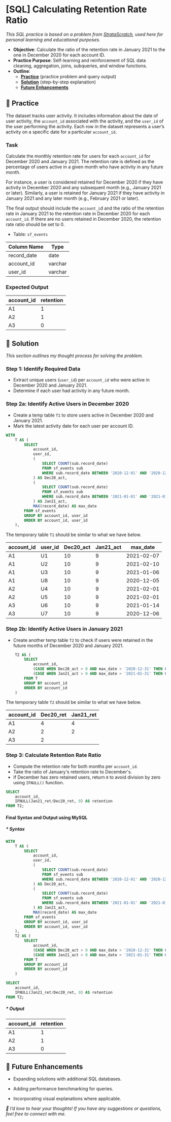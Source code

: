 # [SQL] Calculating Retention Rate Ratio

_This SQL practice is based on a problem from [StrataScratch](https://platform.stratascratch.com/coding/2053-retention-rate?code_type=3), used here for personal learning and educational purposes._


- **Objective**: Calculate the ratio of the retention rate in January 2021 to the one in December 2020 for each account ID.
- **Practice Purpose**: Self-learning and reinforcement of SQL data cleaning, aggregation, joins, subqueries, and window functions.
- **Outline**:
    - [**Practice**](#section-1) (practice problem and query output)
    - [**Solution**](#section-2) (step-by-step explanation)
    - [**Future Enhancements**](#section-3)




## <a name="section-1"></a>🧪 Practice

The dataset tracks user activity. It includes information about the date of user activity, the `account_id` associated with the activity, and the `user_id` of the user performing the activity. Each row in the dataset represents a user’s activity on a specific date for a particular `account_id`.


### Task 

Calculate the monthly retention rate for users for each `account_id` for December 2020 and January 2021. The retention rate is defined as the percentage of users active in a given month who have activity in any future month.


For instance, a user is considered retained for December 2020 if they have activity in December 2020 and any subsequent month (e.g., January 2021 or later). Similarly, a user is retained for January 2021 if they have activity in January 2021 and any later month (e.g., February 2021 or later).


The final output should include the `account_i`d and the ratio of the retention rate in January 2021 to the retention rate in December 2020 for each `account_id`. If there are no users retained in December 2020, the retention rate ratio should be set to 0.


- Table: `sf_events`

| Column Name   | Type    |
|---------------|---------|
| record_date   | date    |
| account_id    | varchar |
| user_id       | varchar |


### Expected Output

| account_id | retention  |
|------------|------------|
| A1         | 1          |
| A2         | 1          |
| A3         | 0          |


## <a name="section-2"></a>🧠 Solution

*This section outlines my thought process for solving the problem.*

### Step 1: Identify Required Data

- Extract unique users (`user_id`) per `account_id` who were active in December 2020 and January 2021.
- Determine if each user had activity in any future month.


### Step 2a: Identify Active Users in December 2020

- Create a temp table `T1` to store users active in December 2020 and January 2021.
- Mark the latest activity date for each user per account ID.

```sql
WITH 
    T AS (
        SELECT 
            account_id,
            user_id, 
            (
                SELECT COUNT(sub.record_date) 
                FROM sf_events sub
                WHERE sub.record_date BETWEEN '2020-12-01' AND '2020-12-31'
            ) AS Dec20_act,
            (
                SELECT COUNT(sub.record_date) 
                FROM sf_events sub
                WHERE sub.record_date BETWEEN '2021-01-01' AND '2021-01-31'
            ) AS Jan21_act,
            MAX(record_date) AS max_date
        FROM sf_events
        GROUP BY account_id, user_id
        ORDER BY account_id, user_id
    ), 
```


The temporary table `T1` should be similar to what we have below. 

| account_id | user_id    | Dec20_act  | Jan21_act  | max_date   |
|------------|------------|------------|------------|------------|
| A1	     | U1	      | 10         | 9	        | 2021-02-07 |
| A1	     | U2	      | 10         | 9	        | 2021-02-10 |
| A1	     | U3	      | 10         | 9	        | 2021-01-06 |
| A1	     | U8	      | 10         | 9	        | 2020-12-05 |
| A2	     | U4	      | 10         | 9	        | 2021-02-01 |
| A2	     | U5	      | 10         | 9	        | 2021-02-01 |
| A3	     | U6	      | 10         | 9	        | 2021-01-14 |
| A3	     | U7	      | 10         | 9	        | 2020-12-06 |



### Step 2b: Identify Active Users in January 2021

- Create another temp table `T2` to check if users were retained in the future months of December 2020 and January 2021.

```sql
    T2 AS (
        SELECT 
            account_id,
            (CASE WHEN Dec20_act > 0 AND max_date > '2020-12-31' THEN COUNT(user_id) END) AS Dec20_ret,
            (CASE WHEN Jan21_act > 0 AND max_date > '2021-01-31' THEN COUNT(user_id) END) AS Jan21_ret
        FROM T
        GROUP BY account_id
        ORDER BY account_id
    )

```


The temporary table `T2` should be similar to what we have below. 

| account_id | Dec20_ret  | Jan21_ret  |
|------------|------------|------------|
| A1	     | 4	      | 4          |
| A2	     | 2	      | 2          |
| A3         | 2          |            |


### Step 3: Calculate Retention Rate Ratio

- Compute the retention rate for both months per `account_id`.
- Take the ratio of January's retention rate to December's.
- If December has zero retained users, return `0` to avoid division by zero using `IFNULL()` function.

```sql
SELECT 
    account_id, 
    IFNULL(Jan21_ret/Dec20_ret, 0) AS retention
FROM T2;
```


#### Final Syntax and Output using MySQL

##### * Syntax

```sql
WITH 
    T AS (
        SELECT 
            account_id,
            user_id, 
            (
                SELECT COUNT(sub.record_date) 
                FROM sf_events sub
                WHERE sub.record_date BETWEEN '2020-12-01' AND '2020-12-31'
            ) AS Dec20_act,
            (
                SELECT COUNT(sub.record_date) 
                FROM sf_events sub
                WHERE sub.record_date BETWEEN '2021-01-01' AND '2021-01-31'
            ) AS Jan21_act,
            MAX(record_date) AS max_date
        FROM sf_events
        GROUP BY account_id, user_id
        ORDER BY account_id, user_id
    ), 
    T2 AS (
        SELECT 
            account_id,
            (CASE WHEN Dec20_act > 0 AND max_date > '2020-12-31' THEN COUNT(user_id) END) AS Dec20_ret,
            (CASE WHEN Jan21_act > 0 AND max_date > '2021-01-31' THEN COUNT(user_id) END) AS Jan21_ret
        FROM T
        GROUP BY account_id
        ORDER BY account_id
    )

SELECT 
    account_id, 
    IFNULL(Jan21_ret/Dec20_ret, 0) AS retention
FROM T2;
```

##### * Output

| account_id | retention  |
|------------|------------|
| A1         | 1          |
| A2         | 1          |
| A3         | 0          |



## <a name="section-3"></a>🚀 Future Enhancements

- Expanding solutions with additional SQL databases.

- Adding performance benchmarking for queries.

- Incorporating visual explanations where applicable.




_💬 I’d love to hear your thoughts! If you have any suggestions or questions, feel free to connect with me._
